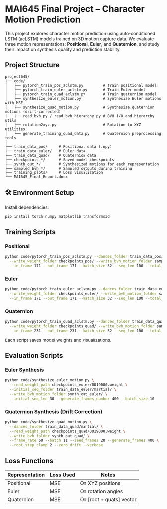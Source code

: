 # MAI645 Final Project – Character Motion Prediction

This project explores character motion prediction using auto-conditioned LSTM (acLSTM) models trained on 3D motion capture data. We evaluate three motion representations: **Positional**, **Euler**, and **Quaternion**, and study their impact on synthesis quality and prediction stability.

## Project Structure

```
project645/
├── code/
│   ├── pytorch_train_pos_aclstm.py         # Train positional model
│   ├── pytorch_train_euler_aclstm.py       # Train Euler model
│   ├── pytorch_train_quad_aclstm.py        # Train quaternion model
│   ├── synthesize_euler_motion.py          # Synthesize Euler motions with MSE
│   ├── synthesize_quad_motion.py           # Synthesize quaternion motions (drift-corrected)
│   ├── read_bvh.py / read_bvh_hierarchy.py # BVH I/O and hierarchy utils
│   ├── rotation2xyz.py                     # Rotation to XYZ utilities
│   └── generate_training_quad_data.py      # Quaternion preprocessing tools
│
├── train_data_pos/     # Positional data (.npy)
├── train_data_euler/   # Euler data
├── train_data_quad/    # Quaternion data
├── checkpoints_*/      # Saved model checkpoints
├── synth_out_*/        # Synthesized motions for each representation
├── sampled_bvh_*/      # Sampled outputs during training
├── training_plots/     # Loss visualization
└── MAI645_Final_Report.docx
```

## 🛠️ Environment Setup

Install dependencies:
```bash
pip install torch numpy matplotlib transforms3d
```

##  Training Scripts

###  Positional
```bash
python code/pytorch_train_pos_aclstm.py --dances_folder train_data_pos/martial/ \
  --write_weight_folder checkpoints_pos/ --write_bvh_motion_folder sampled_bvh_pos/ \
  --in_frame 171 --out_frame 171 --batch_size 32 --seq_len 100 --total_iterations 200000
```

###  Euler
```bash
python code/pytorch_train_euler_aclstm.py --dances_folder train_data_euler/martial/ \
  --write_weight_folder checkpoints_euler/ --write_bvh_motion_folder sampled_bvh_euler/ \
  --in_frame 171 --out_frame 171 --batch_size 32 --seq_len 100 --total_iterations 200000
```

###  Quaternion
```bash
python code/pytorch_train_quad_aclstm.py --dances_folder train_data_quad/martial/ \
  --write_weight_folder checkpoints_quad/ --write_bvh_motion_folder sampled_bvh_quad/ \
  --in_frame 231 --out_frame 231 --batch_size 32 --seq_len 100 --total_iterations 200000
```

Each script saves model weights and visualizations.

##  Evaluation Scripts

### Euler Synthesis
```bash
python code/synthesize_euler_motion.py \
  --read_weight_path checkpoints_euler/0019000.weight \
  --initial_seq_folder train_data_euler/martial/ \
  --write_bvh_motion_folder synth_out_euler/ \
  --initial_seq_len 30 --generate_frames_number 400 --batch_size 10
```

### Quaternion Synthesis (Drift Correction)
```bash
python code/synthesize_quad_motion.py \
  --dances_folder train_data_quad/martial/ \
  --read_weight_path checkpoints_quad/0019000.weight \
  --write_bvh_folder synth_out_quad/ \
  --frame_rate 60 --batch 11 --seed_frames 20 --generate_frames 400 \
  --root_step_clamp 2 --zero_drift --verbose
```



##  Loss Functions

| Representation | Loss Used | Notes |
|----------------|-----------|-------|
| Positional     | MSE       | On XYZ positions |
| Euler          | MSE       | On rotation angles |
| Quaternion     | MSE       | On [root + quats] vector |






